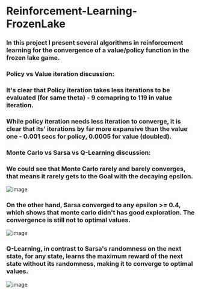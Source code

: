# Reinforcement-Learning-FrozenLake

### In this project I present several algorithms in reinforcement learning for the convergence of a value/policy function in the frozen lake game.

### Policy vs Value iteration discussion:

### It's clear that Policy iteration takes less iterations to be evaluated (for same theta) - 9 comapring to 119 in value iteration.
### While policy iteration needs less iteration to converge, it is clear that its' iterations by far more expansive than the value one - 0.001 secs for policy, 0.0005 for value (doubled).

### Monte Carlo vs Sarsa vs Q-Learning discussion:

### We could see that Monte Carlo rarely and barely converges, that means it rarely gets to the Goal with the decaying epsilon.

![image](https://github.com/RanMatalon/Reinforcement-Learning-FrozenLake/assets/138029692/99f74d53-2fc1-4189-baf7-1eb5a0f0719c)


### On the other hand, Sarsa converged to any epsilon >= 0.4, which shows that monte carlo didn't has good exploration. The convergence is still not to optimal values.

![image](https://github.com/RanMatalon/Reinforcement-Learning-FrozenLake/assets/138029692/ccbd1fb7-ad45-4630-bde7-a71afd333be6)

### Q-Learning, in contrast to Sarsa's randomness on the next state, for any state, learns the maximum reward of the next state without its randomness, making it to converge to optimal values.

![image](https://github.com/RanMatalon/Reinforcement-Learning-FrozenLake/assets/138029692/97fe1369-b0a8-4209-ba7b-63fb654b6d24)
